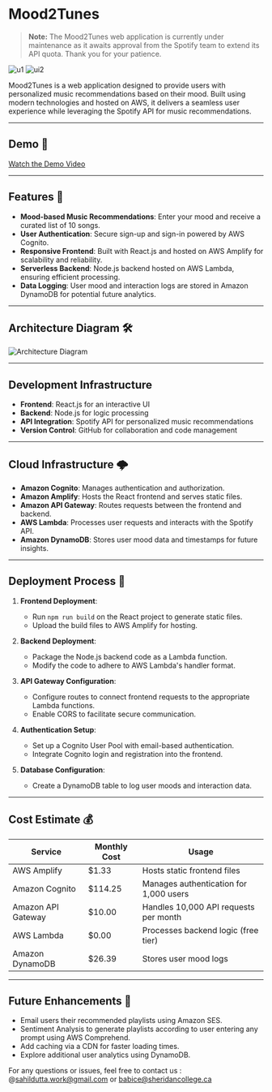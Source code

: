 # Mood2Tunes

> **Note:** The Mood2Tunes web application is currently under maintenance as it awaits approval from the Spotify team to extend its API quota. Thank you for your patience.

![u1](https://github.com/duttasah26/Mood2Tunes/mainUI#1.jpg)
![ui2](https://github.com/duttasah26/Mood2Tunes/mainUI#2.jpg)

Mood2Tunes is a web application designed to provide users with personalized music recommendations based on their mood. Built using modern technologies and hosted on AWS, it delivers a seamless user experience while leveraging the Spotify API for music recommendations.

---

## Demo 🎥

[Watch the Demo Video](https://www.youtube.com/watch?v=kwZRr_PhnzU)

---

## Features 🎵

- **Mood-based Music Recommendations**: Enter your mood and receive a curated list of 10 songs.
- **User Authentication**: Secure sign-up and sign-in powered by AWS Cognito.
- **Responsive Frontend**: Built with React.js and hosted on AWS Amplify for scalability and reliability.
- **Serverless Backend**: Node.js backend hosted on AWS Lambda, ensuring efficient processing.
- **Data Logging**: User mood and interaction logs are stored in Amazon DynamoDB for potential future analytics.

---

## Architecture Diagram 🛠️

![Architecture Diagram](https://github.com/duttasah26/Mood2Tunes/architecture-diagram.png)

---

## Development Infrastructure

- **Frontend**: React.js for an interactive UI
- **Backend**: Node.js for logic processing
- **API Integration**: Spotify API for personalized music recommendations
- **Version Control**: GitHub for collaboration and code management

---

## Cloud Infrastructure 🌩️

- **Amazon Cognito**: Manages authentication and authorization.
- **Amazon Amplify**: Hosts the React frontend and serves static files.
- **Amazon API Gateway**: Routes requests between the frontend and backend.
- **AWS Lambda**: Processes user requests and interacts with the Spotify API.
- **Amazon DynamoDB**: Stores user mood data and timestamps for future insights.

---

## Deployment Process 🚀

1. **Frontend Deployment**:
   - Run `npm run build` on the React project to generate static files.
   - Upload the build files to AWS Amplify for hosting.

2. **Backend Deployment**:
   - Package the Node.js backend code as a Lambda function.
   - Modify the code to adhere to AWS Lambda's handler format.

3. **API Gateway Configuration**:
   - Configure routes to connect frontend requests to the appropriate Lambda functions.
   - Enable CORS to facilitate secure communication.

4. **Authentication Setup**:
   - Set up a Cognito User Pool with email-based authentication.
   - Integrate Cognito login and registration into the frontend.

5. **Database Configuration**:
   - Create a DynamoDB table to log user moods and interaction data.

---

## Cost Estimate 💰

| Service           | Monthly Cost | Usage                                    |
|-------------------|--------------|------------------------------------------|
| AWS Amplify       | $1.33        | Hosts static frontend files             |
| Amazon Cognito    | $114.25      | Manages authentication for 1,000 users |
| Amazon API Gateway| $10.00       | Handles 10,000 API requests per month   |
| AWS Lambda        | $0.00        | Processes backend logic (free tier)     |
| Amazon DynamoDB   | $26.39       | Stores user mood logs                   |

---


## Future Enhancements 🔮

- Email users their recommended playlists using Amazon SES.
- Sentiment Analysis to generate playlists according to user entering any prompt using AWS Comprehend.
- Add caching via a CDN for faster loading times.
- Explore additional user analytics using DynamoDB.

For any questions or issues, feel free to contact us : @sahildutta.work@gmail.com or babice@sheridancollege.ca
